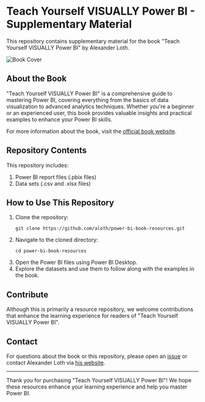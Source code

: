 # Teach Yourself VISUALLY Power BI - Supplementary Material

This repository contains supplementary material for the book "Teach Yourself VISUALLY Power BI" by Alexander Loth.

![Book Cover](https://alexloth.com/wp-content/uploads/2023/04/Teach-Yourself-VISUALLY-Power-BI-book-cover-1024x944.png)

## About the Book

"Teach Yourself VISUALLY Power BI" is a comprehensive guide to mastering Power BI, covering everything from the basics of data visualization to advanced analytics techniques. Whether you're a beginner or an experienced user, this book provides valuable insights and practical examples to enhance your Power BI skills.

For more information about the book, visit the [official book website](https://alexloth.com/power-bi-book).

## Repository Contents

This repository includes:

1. Power BI report files (.pbix files)
2. Data sets (.csv and .xlsx files)

## How to Use This Repository

1. Clone the repository:
   ```
   git clone https://github.com/aloth/power-bi-book-resources.git
   ```
2. Navigate to the cloned directory:
   ```
   cd power-bi-book-resources
   ```
3. Open the Power BI files using Power BI Desktop.
4. Explore the datasets and use them to follow along with the examples in the book.

## Contribute

Although this is primarily a resource repository, we welcome contributions that enhance the learning experience for readers of "Teach Yourself VISUALLY Power BI".

## Contact

For questions about the book or this repository, please open an [issue](https://github.com/aloth/power-bi-book-resources/issues) or contact Alexander Loth via [his website](https://alexloth.com).

---

Thank you for purchasing "Teach Yourself VISUALLY Power BI"! We hope these resources enhance your learning experience and help you master Power BI.